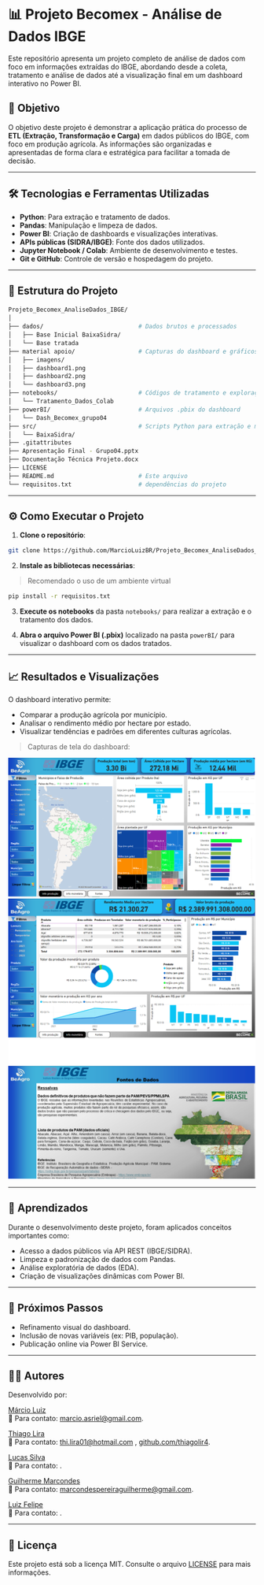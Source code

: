 # 📊 Projeto Becomex - Análise de Dados IBGE

Este repositório apresenta um projeto completo de análise de dados com foco em informações extraídas do IBGE, abordando desde a coleta, tratamento e análise de dados até a visualização final em um dashboard interativo no Power BI.

## 📌 Objetivo

O objetivo deste projeto é demonstrar a aplicação prática do processo de **ETL (Extração, Transformação e Carga)** em dados públicos do IBGE, com foco em produção agrícola. As informações são organizadas e apresentadas de forma clara e estratégica para facilitar a tomada de decisão.

---

## 🛠️ Tecnologias e Ferramentas Utilizadas

- **Python**: Para extração e tratamento de dados.
- **Pandas**: Manipulação e limpeza de dados.
- **Power BI**: Criação de dashboards e visualizações interativas.
- **APIs públicas (SIDRA/IBGE)**: Fonte dos dados utilizados.
- **Jupyter Notebook / Colab**: Ambiente de desenvolvimento e testes.
- **Git e GitHub**: Controle de versão e hospedagem do projeto.

---

## 📂 Estrutura do Projeto

```bash
Projeto_Becomex_AnaliseDados_IBGE/
│
├── dados/                           # Dados brutos e processados
│   ├── Base Inicial BaixaSidra/
│   └── Base tratada
├── material apoio/                  # Capturas do dashboard e gráficos
│   ├── imagens/
│   ├── dashboard1.png
│   ├── dashboard2.png
│   └── dashboard3.png
├── notebooks/                       # Códigos de tratamento e exploração
│   └── Tratamento_Dados_Colab
├── powerBI/                         # Arquivos .pbix do dashboard
│   └── Dash_Becomex_grupo04
├── src/                             # Scripts Python para extração e manipulação
│   └── BaixaSidra/
├── .gitattributes
├── Apresentação Final - Grupo04.pptx
├── Documentação Técnica Projeto.docx
├── LICENSE
├── README.md                        # Este arquivo
└── requisitos.txt                   # dependências do projeto

```

---

## ⚙️ Como Executar o Projeto

1. **Clone o repositório**:

```bash
git clone https://github.com/MarcioLuizBR/Projeto_Becomex_AnaliseDados_IBGE.git
```

2. **Instale as bibliotecas necessárias**:

> Recomendado o uso de um ambiente virtual

```bash
pip install -r requisitos.txt
```

3. **Execute os notebooks** da pasta `notebooks/` para realizar a extração e o tratamento dos dados.

4. **Abra o arquivo Power BI (.pbix)** localizado na pasta `powerBI/` para visualizar o dashboard com os dados tratados.

---

## 📈 Resultados e Visualizações

O dashboard interativo permite:

- Comparar a produção agrícola por município.
- Analisar o rendimento médio por hectare por estado.
- Visualizar tendências e padrões em diferentes culturas agrícolas.

> Capturas de tela do dashboard:

![Dashboard 1](material/dashboard1.png)
![Dashboard 2](material/dashboard2.png)
![Dashboard 3](material/dashboard3.png)

---

## 🚀 Aprendizados

Durante o desenvolvimento deste projeto, foram aplicados conceitos importantes como:

- Acesso a dados públicos via API REST (IBGE/SIDRA).
- Limpeza e padronização de dados com Pandas.
- Análise exploratória de dados (EDA).
- Criação de visualizações dinâmicas com Power BI.

---

## 📌 Próximos Passos

- Refinamento visual do dashboard.
- Inclusão de novas variáveis (ex: PIB, população).
- Publicação online via Power BI Service.

---

## 👨‍💼 Autores

Desenvolvido por:

[Márcio Luiz](https://www.linkedin.com/in/marcioluiz-multicloud/)\
📧 Para contato: [marcio.asriel@gmail.com](mailto\:marcio.asriel@gmail.com).

[Thiago Lira](https://www.linkedin.com/in/thiagolsantoss/)\
📧 Para contato: [thi.lira01@hotmail.com](mailto\:thi.lira01@hotmail.com) ,  [github.com/thiagolir4](https://github.com/thiagolir4).

[Lucas Silva]()\
📧 Para contato: [](mailto\:).

[Guilherme Marcondes](https://www.linkedin.com/in/guilhermempereira80/)\
📧 Para contato: [marcondespereiraguilherme@gmail.com](mailto\:marcondespereiraguilherme@gmail.com).

[Luiz Felipe]()\
📧 Para contato: [](mailto\:).

---

## 📝 Licença

Este projeto está sob a licença MIT. Consulte o arquivo [LICENSE](LICENSE) para mais informações.

